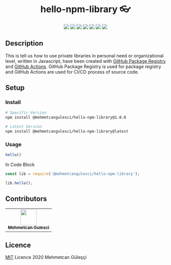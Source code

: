 <div align="center">
      <h1>hello-npm-library 👓</h1>
      <img src="https://img.shields.io/badge/made%20by-mehmetcangulesci-blue.svg" >
      <img src="https://img.shields.io/github/license/mehmetcangulesci/hello-npm-library" />
      <img src="https://img.shields.io/github/languages/top/mehmetcangulesci/hello-npm-library">
      <img src="https://img.shields.io/github/workflow/status/mehmetcangulesci/hello-npm-library/Node.js Package?event=push" />
      <img src="https://img.shields.io/github/package-json/v/mehmetcangulesci/hello-npm-library" />
      <img src="https://img.shields.io/github/last-commit/mehmetcangulesci/hello-npm-library/main" />
      <img src="https://img.shields.io/github/languages/code-size/mehmetcangulesci/hello-npm-library" />
</div>

## Description
This is tell us how to use private libraries in personal need or organizational level, written in Javascript, have been created with [GitHub Package Registry](https://github.com/features/packages) and [GitHub Actions](https://github.com/features/actions).
GitHub Package Registry is used for package registry and GitHub Actions are used for CI/CD process of source code.

## Setup

### Install

```bash
# Specific Version 
npm install @mehmetcangulesci/hello-npm-library@1.0.0
```
```bash
# Latest Version 
npm install @mehmetcangulesci/hello-npm-library@latest
```

### Usage

```js
hello()
```

In Code Block

```js
const lib = require('@mehmetcangulesci/hello-npm-library');

lib.hello();
```

## Contributors

<table>
  <tr>
    <td align="center"><a href="https://mehmetcangulesci.com"><img src="https://avatars2.githubusercontent.com/u/17083968?v=3" width="50px;" alt=""/><br /><sub><b>Mehmetcan Gulesci</b></sub></a></td>
  </tr>
</table>

## Licence
[MIT](https://opensource.org/licenses/MIT) Licence 2020 Mehmetcan Güleşçi
